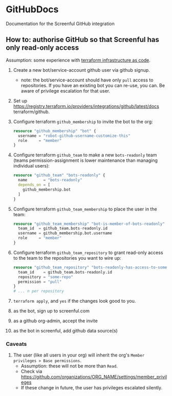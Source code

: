 # GitHubDocs

Documentation for the Screenful GitHub integration

## How to: authorise GitHub so that Screenful has only read-only access

Assumption: some experience with [terraform infrastructure as code][1].

1. Create a new bot/service-account github user via github signup.
    - note: the bot/service-account should have only `pull` access to repositories. If you have an existing bot you can re-use, you can. Be aware of privilege escalation for that user. 
3. Set up <https://registry.terraform.io/providers/integrations/github/latest/docs> terraform/github.
4. Configure terraform `github_membership` to invite the bot to the org:

    ```terraform
    resource "github_membership" "bot" {
      username = "robot-github-username-customize-this"
      role     = "member"
    }
    ```
    
3. Configure terraform `github_team` to make a new `bots-readonly` team (teams permission-assignment is lower maintenance than managing individual users):

    ```terraform
    resource "github_team" "bots-readonly" {
      name       = "bots-readonly"
      depends_on = [
        github_membership.bot
      ]
    }
    ```

4. Configure terraform `github_team_membership` to place the user in the team:

    ```terraform
    resource "github_team_membership" "bot-is-member-of-bots-readonly" {
      team_id  = github_team.bots-readonly.id
      username = github_membership.bot.username
      role     = "member"
    }
    ```

5. Configure terraform `github_team_repository` to grant read-only access to the team to the repositories you want to wire up:

    ```terraform
    resource "github_team_repository" "bots-readonly-has-access-to-some-repo" {
      team_id    = github_team.bots-readonly.id
      repository = "some-repo"
      permission = "pull"
    }
    # ... n per repository
    ```

6. `terraform apply`, and `yes` if the changes look good to you.
7. as the bot, sign up to screenful.com
8. as a github org-admin, accept the invite
9. as the bot in screenful, add github data source(s)

### Caveats

1. The user (like all users in your org) will inherit the org's `Member privileges > Base permissions`. 
    - Assumption: these will not be more than `Read`. 
    - Check via <https://github.com/organizations/ORG_NAME/settings/member_privileges>
    - If these change in future, the user has privileges escalated silently.

[1]: https://learn.hashicorp.com/tutorials/terraform/github-user-teams
